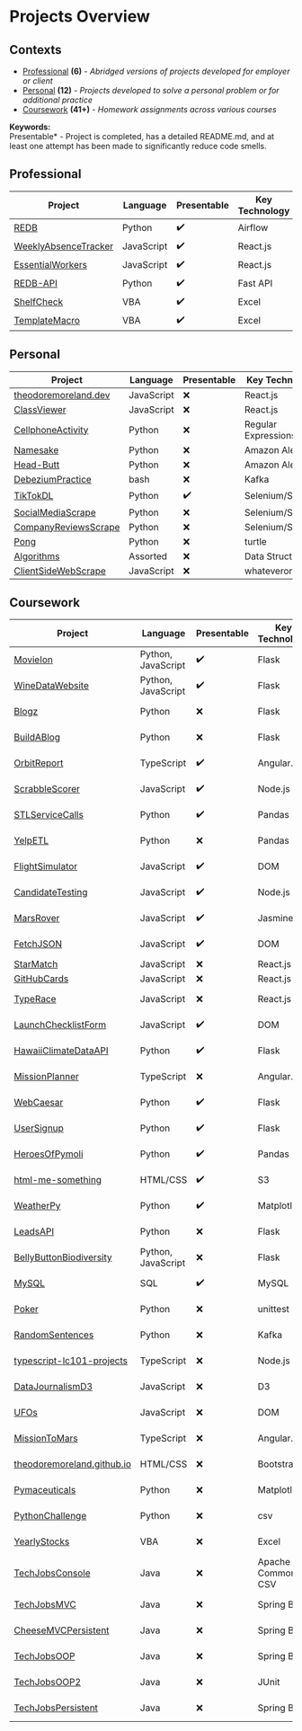 # Projects Overview

## Contexts
- [Professional](#Professional) **(6)** - *Abridged versions of projects developed for employer or client*
- [Personal](#Personal) **(12)** - *Projects developed to solve a personal problem or for additional practice*
- [Coursework](#Coursework) **(41+)** - *Homework assignments across various courses*

**Keywords:**  
Presentable* - Project is completed, has a detailed README.md, and at least one attempt has been made to significantly reduce code smells.

## Professional

| Project       | Language  | Presentable  | Key Technology |
|---------------|---------------|---------------|---------------|
| <a href="https://github.com/theodoremoreland/REDB">REDB<a/>          | Python | :heavy_check_mark:         | Airflow |
| <a href="https://github.com/theodoremoreland/WeeklyAbsenceTracker">WeeklyAbsenceTracker<a/>      | JavaScript      |   :heavy_check_mark: | React.js |
| <a href="https://github.com/theodoremoreland/EssentialWorkers">EssentialWorkers<a/> | JavaScript      |    :heavy_check_mark: | React.js |
| <a href="https://github.com/theodoremoreland/REDB-API">REDB-API<a/>  | Python  | :heavy_check_mark: | Fast API |
| <a href="https://github.com/theodoremoreland/ShelfCheck">ShelfCheck<a/>  |  VBA | :heavy_check_mark: | Excel |
| <a href="https://github.com/theodoremoreland/TemplateMacro">TemplateMacro<a/>  | VBA  | :heavy_check_mark: | Excel |



## Personal

| Project       | Language  | Presentable  | Key Technology |
|---------------|---------------|---------------|---------------|
| <a href="https://github.com/theodoremoreland/theodoremoreland.dev">theodoremoreland.dev<a/> | JavaScript | :x: | React.js |
| <a href="https://github.com/theodoremoreland/ClassViewer">ClassViewer<a/> | JavaScript | :x: | React.js |
| <a href="https://github.com/theodoremoreland/CellphoneActivity">CellphoneActivity<a/> | Python | :x: | Regular Expressions |
| <a href="https://github.com/theodoremoreland/Namesake">Namesake<a/> | Python | :x: | Amazon Alexa |
| <a href="https://github.com/theodoremoreland/Head-Butt">Head-Butt<a/> | Python | :x: | Amazon Alexa |
| <a href="https://github.com/theodoremoreland/DebeziumPractice">DebeziumPractice<a/>  |  bash | :x: | Kafka |
| <a href="https://github.com/theodoremoreland/TikTokDL">TikTokDL<a/>  | Python  | :heavy_check_mark: | Selenium/Splinter |
| <a href="https://github.com/theodoremoreland/SocialMediaScrape">SocialMediaScrape<a/>  | Python  | :x: | Selenium/Splinter |
| <a href="https://github.com/theodoremoreland/CompanyReviewsScrape">CompanyReviewsScrape<a/>          | Python | :x:         | Selenium/Splinter |
| <a href="https://github.com/theodoremoreland/Pong">Pong<a/> | Python      |    :x: | turtle |
| <a href="https://github.com/theodoremoreland/Algorithms">Algorithms<a/>  |  Assorted | :x: | Data Structures |
| <a href="https://github.com/theodoremoreland/ClientSideWebScrape">ClientSideWebScrape<a/>  | JavaScript  | :x: | whateverorigin |


## Coursework
| Project       | Language  | Presentable  | Key Technology | Course |
|---------------|---------------|---------------|---------------|---------------
| <a href="https://github.com/theodoremoreland/MovieIon">MovieIon<a/> | Python, JavaScript | :heavy_check_mark: | Flask | Wash U (DABC) |
| <a href="https://github.com/theodoremoreland/WineDataWebsite">WineDataWebsite<a/> | Python, JavaScript | :heavy_check_mark: | Flask | Wash U (DABC) |
| <a href="https://github.com/theodoremoreland/Blogz">Blogz<a/> | Python | :x: | Flask | LaunchCode (Lc101) |
| <a href="https://github.com/theodoremoreland/BuildABlog">BuildABlog<a/> | Python | :x: | Flask | LaunchCode (Lc101) |
| <a href="https://github.com/theodoremoreland/OrbitReport">OrbitReport<a/>  | TypeScript  | :heavy_check_mark: | Angular.js | LaunchCode (Lc101) |
| <a href="https://github.com/theodoremoreland/ScrabbleScorer">ScrabbleScorer<a/>  | JavaScript  | :heavy_check_mark: | Node.js | LaunchCode (Lc101) |
| <a href="https://github.com/theodoremoreland/STLServiceCalls">STLServiceCalls<a/> | Python | :heavy_check_mark: | Pandas | Wash U (DABC) |
| <a href="https://github.com/theodoremoreland/YelpETL">YelpETL<a/>      | Python      |   :x: | Pandas | Wash U (DABC) |
| <a href="https://github.com/theodoremoreland/FlightSimulator">FlightSimulator<a/> | JavaScript      |    :heavy_check_mark: | DOM | LaunchCode (Lc101) |
| <a href="https://github.com/theodoremoreland/CandidateTesting">CandidateTesting<a/>  |  JavaScript | :heavy_check_mark: | Node.js | LaunchCode (Lc101) |
| <a href="https://github.com/theodoremoreland/MarsRover">MarsRover<a/>  | JavaScript  | :heavy_check_mark: | Jasmine.js | LaunchCode (Lc101) |
| <a href="https://github.com/theodoremoreland/FetchJSON">FetchJSON<a/>  | JavaScript  | :heavy_check_mark: | DOM | LaunchCode (Lc101) |
| <a href="https://github.com/theodoremoreland/StarMatch">StarMatch<a/>          | JavaScript | :x:         | React.js | Pluralsight |
| <a href="https://github.com/theodoremoreland/GitHubCards">GitHubCards<a/>      | JavaScript      |   :x: | React.js |Pluralsight |
| <a href="https://github.com/theodoremoreland/TypeRace">TypeRace<a/> | JavaScript      |    :x: |React.js | Daugherty University |
| <a href="https://github.com/theodoremoreland/LaunchChecklistForm">LaunchChecklistForm<a/>  |  JavaScript | :heavy_check_mark: | DOM | LaunchCode (Lc101) |
| <a href="https://github.com/theodoremoreland/HawaiiClimateDataAPI">HawaiiClimateDataAPI<a/>  | Python  | :heavy_check_mark: | Flask | Wash U (DABC) |
| <a href="https://github.com/theodoremoreland/MissionPlanner">MissionPlanner<a/>  | TypeScript  | :x: | Angular.js | LaunchCode (Lc101) |
| <a href="https://github.com/theodoremoreland/WebCaesar">WebCaesar<a/>          | Python | :heavy_check_mark:         | Flask | LaunchCode (Lc101) |
| <a href="https://github.com/theodoremoreland/UserSignup">UserSignup<a/>      | Python      |   :heavy_check_mark: | Flask | LaunchCode (Lc101) |
| <a href="https://github.com/theodoremoreland/HeroesOfPymoli">HeroesOfPymoli<a/> | Python      |    :heavy_check_mark: | Pandas | Wash U (DABC) |
| <a href="https://github.com/theodoremoreland/html-me-something">html-me-something<a/>  |  HTML/CSS | :heavy_check_mark: | S3 | LaunchCode (Lc101) |
| <a href="https://github.com/theodoremoreland/WeatherPy">WeatherPy<a/>  | Python  | :heavy_check_mark: | Matplotlib | Wash U (DABC) |
| <a href="https://github.com/theodoremoreland/LeadsAPI">LeadsAPI<a/>  | Python  | :x: | Flask | Daugherty University |
| <a href="https://github.com/theodoremoreland/BellyButtonBiodiversity">BellyButtonBiodiversity<a/> | Python, JavaScript | :x: | Flask | Wash U (DABC) |
| <a href="https://github.com/theodoremoreland/MySQL">MySQL<a/>      | SQL      |   :heavy_check_mark: | MySQL | Wash U (DABC) |
| <a href="https://github.com/theodoremoreland/Poker">Poker<a/> | Python      |    :x: | unittest | Daugherty University |
| <a href="https://github.com/theodoremoreland/RandomSentences">RandomSentences<a/>  | Python  | :x: | Kafka | Daugherty University |
| <a href="https://github.com/theodoremoreland/typescript-lc101-projects">typescript-lc101-projects<a/>  |  TypeScript | :x: | Node.js | LaunchCode (Lc101) |
| <a href="https://github.com/theodoremoreland/DataJournalismD3">DataJournalismD3<a/>  | JavaScript  | :x: | D3 | Wash U (DABC) |
| <a href="https://github.com/theodoremoreland/UFOs">UFOs<a/>  | JavaScript  | :x: | DOM | Wash U (DABC) |
| <a href="https://github.com/theodoremoreland/MissionToMars">MissionToMars<a/> | TypeScript | :x: | Angular.js | LaunchCode (Lc101) |
| <a href="https://github.com/theodoremoreland/theodoremoreland.github.io">theodoremoreland.github.io<a/> | HTML/CSS | :x: | Bootstrap | Wash U (DABC) |
| <a href="https://github.com/theodoremoreland/Pymaceuticals">Pymaceuticals<a/> | Python      |    :x: | Matplotlib | Wash U (DABC) |
| <a href="https://github.com/theodoremoreland/PythonChallenge">PythonChallenge<a/>  |  Python | :x: | csv | Wash U (DABC) |
| <a href="https://github.com/theodoremoreland/YearlyStocks">YearlyStocks<a/>  | VBA  | :x: | Excel | Wash U (DABC) |
| <a href="https://github.com/theodoremoreland/TechJobsConsole">TechJobsConsole<a/>  | Java  | :x: | Apache Commons CSV | LaunchCode (Lc101) |
| <a href="https://github.com/theodoremoreland/TechJobsMVC">TechJobsMVC<a/>          | Java | :x: | Spring Boot | LaunchCode (Lc101) |
| <a href="https://github.com/theodoremoreland/CheeseMVCPersistent">CheeseMVCPersistent<a/> | Java | :x: | Spring Boot | LaunchCode (Lc101) |
| <a href="https://github.com/theodoremoreland/TechJobsOOP">TechJobsOOP<a/> | Java |  :x: | Spring Boot | LaunchCode (Lc101) |
| <a href="https://github.com/theodoremoreland/TechJobsOOP2">TechJobsOOP2<a/>  |  Java | :x: | JUnit | LaunchCode (Lc101) |
| <a href="https://github.com/theodoremoreland/TechJobsPersistent">TechJobsPersistent<a/>  | Java  | :x: | Spring Boot | LaunchCode (Lc101) |
